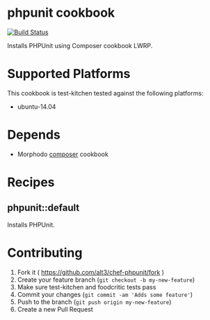 # phpunit cookbook

[![Build Status](https://travis-ci.org/alt3/chef-phpunit.svg)](https://travis-ci.org/alt3/chef-phpunit)

Installs PHPUnit using Composer cookbook LWRP.

# Supported Platforms

  This cookbook is test-kitchen tested against the following platforms:

- ubuntu-14.04

# Depends

- Morphodo [composer](https://github.com/Morphodo/chef-composer) cookbook

# Recipes

## phpunit::default

Installs PHPUnit.

# Contributing

1. Fork it ( https://github.com/alt3/chef-phpunit/fork )
2. Create your feature branch (`git checkout -b my-new-feature`)
3. Make sure test-kitchen and foodcritic tests pass
4. Commit your changes (`git commit -am 'Adds some feature'`)
5. Push to the branch (`git push origin my-new-feature`)
6. Create a new Pull Request
